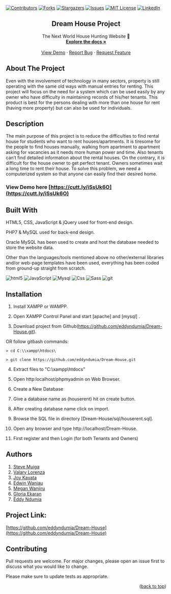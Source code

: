 [![Contributors][contributors-shield]][contributors-url]
[![Forks][forks-shield]][forks-url]
[![Stargazers][stars-shield]][stars-url]
[![Issues][issues-shield]][issues-url]
[![MIT License][license-shield]][license-url]
[![LinkedIn][linkedin-shield]][linkedin-url]

<div align="center">
  <h2 align="center">Dream House Project</h2>

  <p align="center">
    The Next World House Hunting Website 🚀
    <br />
    <a href="https://github.com/eddyndumia/Dream-House/issues"><strong>Explore the docs »</strong></a>
    <br />
    <br />
    <a href="https://cutt.ly/iSsUk6O">View Demo</a>
    ·
    <a href="https://github.com/eddyndumia/Dream-House/issues">Report Bug</a>
    ·
    <a href="https://github.com/eddyndumia/Dream-House/issues">Request Feature</a>
  </p>
</div>

## About The Project

Even with the involvement of technology in many sectors, property is still operating with the same
old ways with manual entries for renting. This project will focus on the need for a system which
can be used easily by any owner who have difficulty in maintaining records of his/her tenants. This
product is best for the persons dealing with more than one house for rent (having more property)
but can also be used for individuals. 

## Description

The main purpose of this project is to reduce the difficulties to find rental house for students
who want to rent houses/apartments. It is tiresome for the people to find houses manually, walking from apartment to apartment asking for vacancies as it needs more
human power and time. Also tenants can’t find detailed information about the rental houses. On the contrary, it is difficult for
the house owner to get perfect tenant. Owners sometimes wait a long time to rent their house. To
solve this problem, we need a computerized system so that anyone can easily find their desired
home. 
### View Demo here [https://cutt.ly/iSsUk6O](https://cutt.ly/iSsUk6O)

## Built With

HTML5, CSS, JavaScript & jQuery used for front-end design.

PHP7 & MySQL used for back-end design.

Oracle MySQL has been used to create and host the database needed to store the website data.

Other than the languages/tools mentioned above no other/external libraries and/or web-page templates have been used, everything has been coded from ground-up straight from scratch.
<p>
  <img alt="html5" src="https://img.shields.io/badge/-HTML5-E34F26?style=flat-square&logo=html5&logoColor=white" />
  <img alt="JavaScript" src="https://img.shields.io/badge/JavaScript-323330?style=flat-square&logo=javascript&logoColor=F7DF1E" />
  <img alt="Mysql" src="https://img.shields.io/badge/MySQL-00000F?style=flat-square&logo=mysql&logoColor=white" />
  <img alt="Css" src="https://img.shields.io/badge/CSS-239120?&style=flat-square&logo=css3&logoColor=white" />
  <img alt="Sass" src="https://img.shields.io/badge/-Sass-CC6699?style=flat-square&logo=sass&logoColor=white" />
  <img alt="git" src="https://img.shields.io/badge/-Git-F05032?style=flat-square&logo=git&logoColor=white" /> 
</p>

## Installation

1. Install XAMPP or WAMPP.

2. Open XAMPP Control Panel and start [apache] and [mysql] .

3. Download project from Github(https://github.com/eddyndumia/Dream-House.git).
 
  OR follow gitbash commands:

    > cd C:\\xampp\htdocs\

    > git clone https://github.com/eddyndumia/Dream-House.git

4. Extract files to "C:\\xampp\htdocs\"

5. Open http:localhost/phpmyadmin on Web Browser.

6. Create a New Database 

7. Give a database name as (houserent) hit on create button.

8. After creating database name click on import.

9. Browse the SQL file in directory [Dream-House/sql/houserent.sql].

10. Open any browser and type http://localhost/Dream-House.

11. First register and then Login (for both Tenants and Owners)


## Authors

1. [Steve Muiga](https://github.com/emuiga) 
2. [Valary Lorenza](https://github.com/lorenzaaa) 
3. [Joy Kavata](https://github.com/joykavata)
4. [Edwin Wanjau](https://github.com/edwinmug)
5. [Megan Wanjiru](https://github.com/wanjiruuu)
6. [Gloria Ekaran](https://github.com/ekarangloria)
7. [Eddy Ndumia](https://github.com/eddyndumia)

## Project Link: 
[https://github.com/eddyndumia/Dream-House](https://github.com/eddyndumia/Dream-House)

## Contributing
Pull requests are welcome. For major changes, please open an issue first to discuss what you would like to change.

Please make sure to update tests as appropriate.

<p align="right">(<a href="#top">back to top</a>)</p>


[contributors-shield]: https://img.shields.io/github/contributors/othneildrew/Best-README-Template.svg?style=for-the-badge
[contributors-url]: https://github.com/eddyndumia/Dream-house/graphs/contributors
[forks-shield]: https://img.shields.io/github/forks/othneildrew/Best-README-Template.svg?style=for-the-badge
[forks-url]: https://github.com/eddyndumia/Dream-House/network/members
[stars-shield]: https://img.shields.io/github/stars/othneildrew/Best-README-Template.svg?style=for-the-badge
[stars-url]: https://github.com/eddyndumia/Dream-House/stargazers
[issues-shield]: https://img.shields.io/github/issues/othneildrew/Best-README-Template.svg?style=for-the-badge
[issues-url]: https://github.com/eddyndumia/Dream-House/issues
[license-shield]: https://img.shields.io/github/license/othneildrew/Best-README-Template.svg?style=for-the-badge
[license-url]: https://github.com/othneildrew/Best-README-Template/blob/master/LICENSE.txt
[linkedin-shield]: https://img.shields.io/badge/-LinkedIn-black.svg?style=for-the-badge&logo=linkedin&colorB=555
[linkedin-url]: https://linkedin.com/in/eddyndumia
